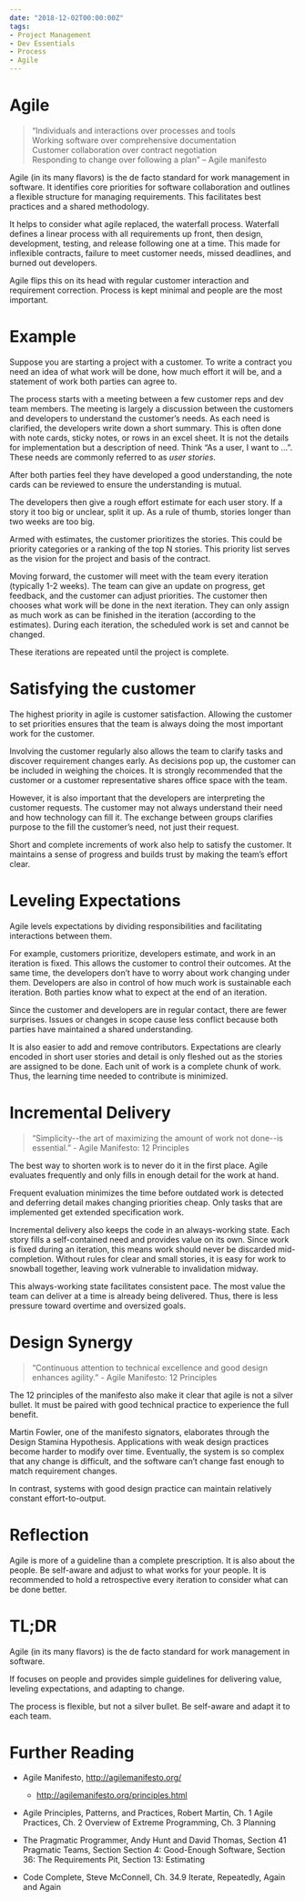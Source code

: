 ```yaml
---
date: "2018-12-02T00:00:00Z"
tags:
- Project Management
- Dev Essentials
- Process
- Agile
---
```


# Agile

>   “Individuals and interactions over processes and tools  
>   Working software over comprehensive documentation  
>   Customer collaboration over contract negotiation  
>   Responding to change over following a plan” – Agile manifesto


Agile (in its many flavors) is the de facto standard for work management in software. It identifies core priorities for software collaboration and outlines a flexible structure for managing requirements. This facilitates best practices and a shared methodology.
<!--more-->

It helps to consider what agile replaced, the waterfall process. Waterfall defines a linear process with all requirements up front, then design, development, testing, and release following one at a time. This made for inflexible contracts, failure to meet customer needs, missed deadlines, and burned out developers.

Agile flips this on its head with regular customer interaction and requirement correction. Process is kept minimal and people are the most important.

Example
=======

Suppose you are starting a project with a customer. To write a contract you need an idea of what work will be done, how much effort it will be, and a statement of work both parties can agree to.

The process starts with a meeting between a few customer reps and dev team members. The meeting is largely a discussion between the customers and developers to understand the customer’s needs. As each need is clarified, the developers write down a short summary. This is often done with note cards,
sticky notes, or rows in an excel sheet. It is not the details for implementation but a description of need. Think “As a user, I want to …”. These needs are commonly referred to as *user stories*.

After both parties feel they have developed a good understanding, the note cards can be reviewed to ensure the understanding is mutual.

The developers then give a rough effort estimate for each user story. If a story it too big or unclear, split it up. As a rule of thumb, stories longer than two weeks are too big.

Armed with estimates, the customer prioritizes the stories. This could be priority categories or a ranking of the top N stories. This priority list serves as the vision for the project and basis of the contract.

Moving forward, the customer will meet with the team every iteration (typically 1-2 weeks). The team can give an update on progress, get feedback, and the customer can adjust priorities. The customer then chooses what work will be done in the next iteration. They can only assign as much work as can be finished in the iteration (according to the estimates). During each iteration, the scheduled work is set and cannot be changed.

These iterations are repeated until the project is complete.

Satisfying the customer
=======================

The highest priority in agile is customer satisfaction. Allowing the customer to set priorities ensures that the team is always doing the most important work for the customer.

Involving the customer regularly also allows the team to clarify tasks and discover requirement changes early. As decisions pop up, the customer can be included in weighing the choices. It is strongly recommended that the customer or a customer representative shares office space with the team.

However, it is also important that the developers are interpreting the customer requests. The customer may not always understand their need and how technology can fill it. The exchange between groups clarifies purpose to the fill the
customer’s need, not just their request.

Short and complete increments of work also help to satisfy the customer. It maintains a sense of progress and builds trust by making the team’s effort clear.

Leveling Expectations
=====================

Agile levels expectations by dividing responsibilities and facilitating interactions between them.

For example, customers prioritize, developers estimate, and work in an iteration is fixed. This allows the customer to control their outcomes. At the same time, the developers don’t have to worry about work changing under them. Developers are also in control of how much work is sustainable each iteration. Both parties know what to expect at the end of an iteration.

Since the customer and developers are in regular contact, there are fewer surprises. Issues or changes in scope cause less conflict because both parties have maintained a shared understanding.

It is also easier to add and remove contributors. Expectations are clearly encoded in short user stories and detail is only fleshed out as the stories are assigned to be done. Each unit of work is a complete chunk of work. Thus, the learning time needed to contribute is minimized.

Incremental Delivery
====================

>   “Simplicity--the art of maximizing the amount of work not done--is essential.” - Agile Manifesto: 12 Principles

The best way to shorten work is to never do it in the first place. Agile evaluates frequently and only fills in enough detail for the work at hand.

Frequent evaluation minimizes the time before outdated work is detected and deferring detail makes changing priorities cheap. Only tasks that are implemented get extended specification work.

Incremental delivery also keeps the code in an always-working state. Each story fills a self-contained need and provides value on its own. Since work is fixed during an iteration, this means work should never be discarded mid-completion.
Without rules for clear and small stories, it is easy for work to snowball together, leaving work vulnerable to invalidation midway.

This always-working state facilitates consistent pace. The most value the team can deliver at a time is already being delivered. Thus, there is less pressure toward overtime and oversized goals.

Design Synergy
==============

>   “Continuous attention to technical excellence and good design enhances agility.” - Agile Manifesto: 12 Principles

The 12 principles of the manifesto also make it clear that agile is not a silver bullet. It must be paired with good technical practice to experience the full benefit.

Martin Fowler, one of the manifesto signators, elaborates through the Design Stamina Hypothesis. Applications with weak design practices become harder to modify over time. Eventually, the system is so complex that any change is difficult, and the software can’t change fast enough to match requirement changes.

In contrast, systems with good design practice can maintain relatively constant effort-to-output.  


Reflection
==========

Agile is more of a guideline than a complete prescription. It is also about the people. Be self-aware and adjust to what works for your people. It is recommended to hold a retrospective every iteration to consider what can be done better.

TL;DR
=====

Agile (in its many flavors) is the de facto standard for work management in software.

If focuses on people and provides simple guidelines for delivering value, leveling expectations, and adapting to change.

The process is flexible, but not a silver bullet. Be self-aware and adapt it to each team.

Further Reading
===============

-   Agile Manifesto, <http://agilemanifesto.org/>

    -   <http://agilemanifesto.org/principles.html>

-   Agile Principles, Patterns, and Practices, Robert Martin, Ch. 1 Agile Practices, Ch. 2 Overview of Extreme Programming, Ch. 3 Planning

-   The Pragmatic Programmer, Andy Hunt and David Thomas, Section 41 Pragmatic Teams, Section Section 4: Good-Enough Software, Section 36: The Requirements Pit, Section 13: Estimating

-   Code Complete, Steve McConnell, Ch. 34.9 Iterate, Repeatedly, Again and Again
